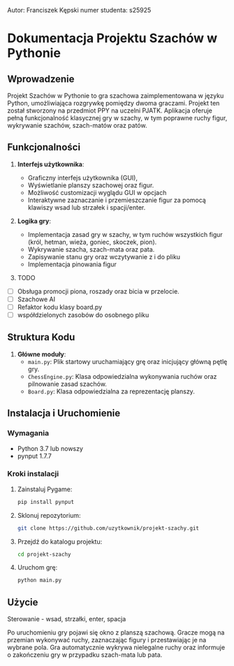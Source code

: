 Autor: Franciszek Kępski
numer studenta: s25925


# Dokumentacja Projektu Szachów w Pythonie

## Wprowadzenie

Projekt Szachów w Pythonie to gra szachowa zaimplementowana w języku Python, umożliwiająca rozgrywkę pomiędzy dwoma graczami. Projekt ten został stworzony na przedmiot PPY na uczelni PJATK. Aplikacja oferuje pełną funkcjonalność klasycznej gry w szachy, w tym poprawne ruchy figur, wykrywanie szachów, szach-matów oraz patów.

## Funkcjonalności

1. **Interfejs użytkownika**:
   - Graficzny interfejs użytkownika (GUI),
   - Wyświetlanie planszy szachowej oraz figur.
   - Możliwość customizacji wyglądu GUI w opcjach
   - Interaktywne zaznaczanie i przemieszczanie figur za pomocą klawiszy wsad lub strzałek i spacji/enter.

2. **Logika gry**:
   - Implementacja zasad gry w szachy, w tym ruchów wszystkich figur (król, hetman, wieża, goniec, skoczek, pion).
   - Wykrywanie szacha, szach-mata oraz pata.
   - Zapisywanie stanu gry oraz wczytywanie z i do pliku
   - Implementacja pinowania figur

3. TODO
- [ ] Obsługa promocji piona, roszady oraz bicia w przelocie.
- [ ] Szachowe AI
- [ ] Refaktor kodu klasy board.py
- [ ] współdzielonych zasobów do osobnego pliku

## Struktura Kodu

1. **Główne moduły**:
   - `main.py`: Plik startowy uruchamiający grę oraz inicjujący główną pętlę gry.
   - `ChessEngine.py`: Klasa odpowiedzialna wykonywania ruchów oraz pilnowanie zasad szachów.
   - `Board.py`: Klasa odpowiedzialna za reprezentację planszy.

## Instalacja i Uruchomienie

### Wymagania

- Python 3.7 lub nowszy
- pynput 1.7.7

### Kroki instalacji

1. Zainstaluj Pygame:
   ```bash
   pip install pynput
   ```
2. Sklonuj repozytorium:
   ```bash
   git clone https://github.com/uzytkownik/projekt-szachy.git
   ```
3. Przejdź do katalogu projektu:
   ```bash
   cd projekt-szachy
   ```
4. Uruchom grę:
   ```bash
   python main.py
   ```

## Użycie
Sterowanie - wsad, strzałki, enter, spacja

Po uruchomieniu gry pojawi się okno z planszą szachową. Gracze mogą na przemian wykonywać ruchy, zaznaczając figury i przestawiając je na wybrane pola. Gra automatycznie wykrywa nielegalne ruchy oraz informuje o zakończeniu gry w przypadku szach-mata lub pata.
